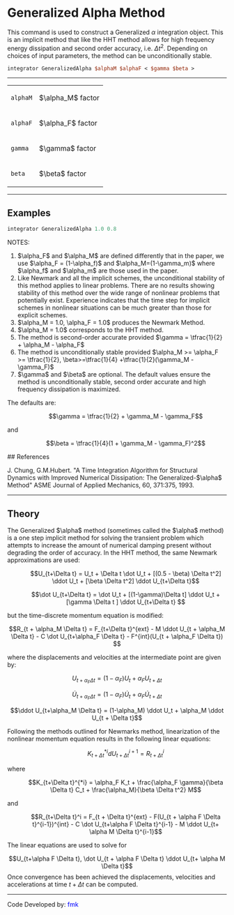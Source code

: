 # Generalized Alpha Method

This command is used to construct a Generalized
$\alpha$ integration object. This is an implicit
method that like the HHT method allows for high frequency energy
dissipation and second order accuracy, i.e. $\Delta t^2$.
Depending on choices of input parameters, the method
can be unconditionally stable.

```tcl
integrator GeneralizedAlpha $alphaM $alphaF < $gamma $beta >
```

<hr />
<table>
<tbody>
<tr class="odd">
<td><p><code class="parameter-table-variable">alphaM</code></p></td>
<td><p>$\alpha_M$ factor</p></td>
</tr>
<tr class="even">
<td><p><code class="parameter-table-variable">alphaF</code></p></td>
<td><p>$\alpha_F$ factor</p></td>
</tr>
<tr class="odd">
<td><p><code class="parameter-table-variable">gamma</code></p></td>
<td><p>$\gamma$ factor</p></td>
</tr>
<tr class="even">
<td><p><code class="parameter-table-variable">beta</code></p></td>
<td><p>$\beta$ factor</p></td>
</tr>
</tbody>
</table>
<hr />

## Examples

```tcl
integrator GeneralizedAlpha 1.0 0.8
```

<p>NOTES:</p>
<ol>
<li>$\alpha_F$ and
$\alpha_M$ are defined differently that in the
paper, we use $\alpha_F = (1-\alpha_f)$ and
$\alpha_M=(1-\gamma_m)$ where
$\alpha_f$ and $\alpha_m$
are those used in the paper.</li>
<li>Like Newmark and all the implicit schemes, the unconditional
stability of this method applies to linear problems. There are no
results showing stability of this method over the wide range of
nonlinear problems that potentially exist. Experience indicates that the
time step for implicit schemes in nonlinear situations can be much
greater than those for explicit schemes.</li>
<li>$\alpha_M = 1.0, \alpha_F = 1.0$ produces
the Newmark Method.</li>
<li>$\alpha_M = 1.0$ corresponds to the HHT
method.</li>
<li>The method is second-order accurate provided $\gamma =
\tfrac{1}{2} + \alpha_M - \alpha_F$</li>
<li>The method is unconditionally stable provided $\alpha_M
>= \alpha_F &gt;= \tfrac{1}{2}, \beta>=\tfrac{1}{4}
+\tfrac{1}{2}(\gamma_M - \gamma_F)$
</li>
<li>$\gamma$ and $\beta$
are optional. The default values ensure the method is unconditionally
stable, second order accurate and high frequency dissipation is
maximized.</li>
</ol>
<p>The defaults are:</p>
<dl>
<dt></dt>
<dd>

$$\gamma = \tfrac{1}{2} + \gamma_M - \gamma_F$$

</dd>
</dl>
<p>and</p>
<dl>
<dt></dt>
<dd>

$$\beta = \tfrac{1}{4}(1 + \gamma_M -
\gamma_F)^2$$

</dd>
</dl>
## References
<p>J. Chung, G.M.Hubert. "A Time Integration Algorithm for Structural
Dynamics with Improved Numerical Dissipation: The
Generalized-$\alpha$ Method" ASME Journal of
Applied Mechanics, 60, 371:375, 1993.</p>
<hr />

## Theory

<p>The Generalized $\alpha$ method (sometimes
called the $\alpha$ method) is a one step
implicit method for solving the transient problem which attempts to
increase the amount of numerical damping present without degrading the
order of accuracy. In the HHT method, the same Newmark approximations
are used:</p>
<dl>
<dt></dt>
<dd>

$$U_{t+\Delta t} = U_t + \Delta t \dot U_t + [(0.5 - \beta)
\Delta t^2] \ddot U_t + [\beta \Delta t^2] \ddot U_{t+\Delta
t}$$

</dd>
</dl>
<dl>
<dt></dt>
<dd>

$$\dot U_{t+\Delta t} = \dot U_t + [(1-\gamma)\Delta t] \ddot
U_t + [\gamma \Delta t ] \ddot U_{t+\Delta t} $$

</dd>
</dl>
<p>but the time-discrete momentum equation is modified:</p>

$$R_{t + \alpha_M \Delta t} = F_{t+\Delta t}^{ext} - M \ddot
U_{t + \alpha_M \Delta t} - C \dot U_{t+\alpha_F \Delta t} -
F^{int}(U_{t + \alpha_F \Delta t})
$$

<p>where the displacements and velocities at the intermediate point are
given by:</p>

$$U_{t+ \alpha_F \Delta t} = (1 - \alpha_F) U_t + \alpha_F
U_{t + \Delta t}$$

$$\dot U_{t+\alpha_F \Delta t} = (1-\alpha_F) \dot U_t +
\alpha_F \dot U_{t + \Delta t}$$

$$\ddot U_{t+\alpha_M \Delta t} = (1-\alpha_M) \ddot U_t +
\alpha_M \ddot U_{t + \Delta t}$$

<p>Following the methods outlined for Newmarks method, linearization of
the nonlinear momentum equation results in the following linear
equations:</p>
<dl>
<dt></dt>
<dd>

$$K_{t+\Delta t}^{*i} d U_{t+\Delta t}^{i+1} = R_{t+\Delta
t}^i$$

</dd>
</dl>
<p>where</p>
<dl>
<dt></dt>
<dd>

$$K_{t+\Delta t}^{*i} = \alpha_F K_t + \frac{\alpha_F
\gamma}{\beta \Delta t} C_t + \frac{\alpha_M}{\beta \Delta t^2}
M$$

</dd>
</dl>
<p>and</p>
<dl>
<dt></dt>
<dd>

$$R_{t+\Delta t}^i = F_{t + \Delta t}^{ext} - F(U_{t + \alpha
F \Delta t}^{i-1})^{int} - C \dot U_{t+\alpha F \Delta t}^{i-1} - M
\ddot U_{t+ \alpha M \Delta t}^{i-1}$$

</dd>
</dl>
<p>The linear equations are used to solve for 

$$U_{t+\alpha F
\Delta t}, \dot U_{t + \alpha F \Delta t} \ddot U_{t+ \alpha M \Delta
t}$$
Once convergence has been achieved the displacements,
velocities and accelerations at time $t + \Delta t$ can be computed.</p>

<hr />

<p>Code Developed by: <span style="color:blue">fmk</span></p>
